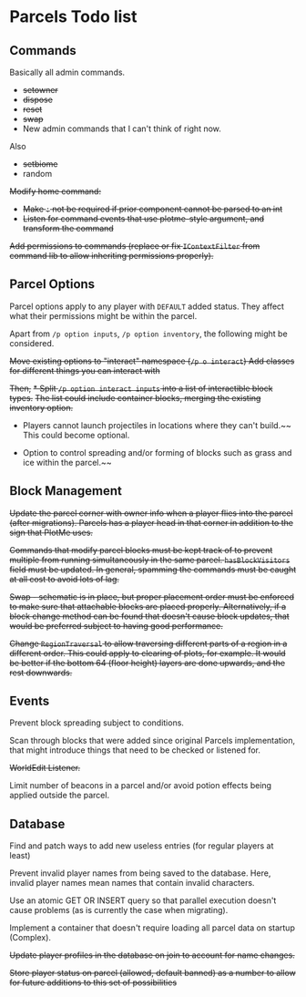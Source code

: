# Parcels Todo list

Commands
-
Basically all admin commands.
* ~~setowner~~
* ~~dispose~~
* ~~reset~~
* ~~swap~~
* New admin commands that I can't think of right now.

Also
* ~~setbiome~~
* random

~~Modify home command:~~
* ~~Make `:` not be required if prior component cannot be parsed to an int~~
* ~~Listen for command events that use plotme-style argument, and transform the command~~

~~Add permissions to commands (replace or fix `IContextFilter` from command lib
to allow inheriting permissions properly).~~

Parcel Options
-

Parcel options apply to any player with `DEFAULT` added status.
They affect what their permissions might be within the parcel.

Apart from `/p option inputs`, `/p option inventory`, the following might be considered. 

~~Move existing options to "interact" namespace (`/p o interact`)
Add classes for different things you can interact with~~

~~Then,~~
~~* Split `/p option interact inputs` into a list of interactible block types.~~ 
~~The list could include container blocks, merging the existing inventory option.~~
* Players cannot launch projectiles in locations where they can't build.~~ 
This could become optional.

* Option to control spreading and/or forming of blocks such as grass and ice within the parcel.~~

Block Management
- 
~~Update the parcel corner with owner info when a player flies into the parcel (after migrations).
Parcels has a player head in that corner in addition to the sign that PlotMe uses.~~

~~Commands that modify parcel blocks must be kept track of to prevent multiple
from running simultaneously in the same parcel. `hasBlockVisitors` field must be updated.
In general, spamming the commands must be caught at all cost to avoid lots of lag.~~

~~Swap - schematic is in place, but proper placement order must be enforced to make sure that attachable 
blocks are placed properly. Alternatively, if a block change method can be found that doesn't
cause block updates, that would be preferred subject to having good performance.~~

~~Change `RegionTraversal` to allow traversing different parts of a region in a different order.
This could apply to clearing of plots, for example. It would be better if the bottom 64 (floor height) 
layers are done upwards, and the rest downwards.~~

Events
-
Prevent block spreading subject to conditions.

Scan through blocks that were added since original Parcels implementation,
that might introduce things that need to be checked or listened for.

~~WorldEdit Listener.~~

Limit number of beacons in a parcel and/or avoid potion effects being applied outside the parcel.

Database
-
Find and patch ways to add new useless entries (for regular players at least)

Prevent invalid player names from being saved to the database. 
Here, invalid player names mean names that contain invalid characters.

Use an atomic GET OR INSERT query so that parallel execution doesn't cause problems
(as is currently the case when migrating).

Implement a container that doesn't require loading all parcel data on startup (Complex).

~~Update player profiles in the database on join to account for name changes.~~

~~Store player status on parcel (allowed, default banned) as a number to allow for future additions to this set of possibilities~~



